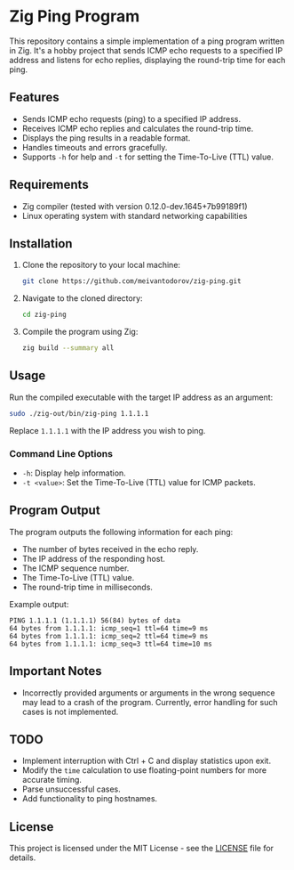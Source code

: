 # Zig Ping Program

This repository contains a simple implementation of a ping program written in Zig. It's a hobby project that sends ICMP echo requests to a specified IP address and listens for echo replies, displaying the round-trip time for each ping.

## Features

- Sends ICMP echo requests (ping) to a specified IP address.
- Receives ICMP echo replies and calculates the round-trip time.
- Displays the ping results in a readable format.
- Handles timeouts and errors gracefully.
- Supports `-h` for help and `-t` for setting the Time-To-Live (TTL) value.

## Requirements

- Zig compiler (tested with version 0.12.0-dev.1645+7b99189f1)
- Linux operating system with standard networking capabilities

## Installation

1. Clone the repository to your local machine:

   ```bash
   git clone https://github.com/meivantodorov/zig-ping.git
   ```

2. Navigate to the cloned directory:

   ```bash
   cd zig-ping
   ```

3. Compile the program using Zig:

   ```bash
   zig build --summary all
   ```

## Usage

Run the compiled executable with the target IP address as an argument:

```bash
sudo ./zig-out/bin/zig-ping 1.1.1.1
```

Replace `1.1.1.1` with the IP address you wish to ping.

### Command Line Options

- `-h`: Display help information.
- `-t <value>`: Set the Time-To-Live (TTL) value for ICMP packets.

## Program Output

The program outputs the following information for each ping:

- The number of bytes received in the echo reply.
- The IP address of the responding host.
- The ICMP sequence number.
- The Time-To-Live (TTL) value.
- The round-trip time in milliseconds.

Example output:

```
PING 1.1.1.1 (1.1.1.1) 56(84) bytes of data
64 bytes from 1.1.1.1: icmp_seq=1 ttl=64 time=9 ms
64 bytes from 1.1.1.1: icmp_seq=2 ttl=64 time=9 ms
64 bytes from 1.1.1.1: icmp_seq=3 ttl=64 time=10 ms
```

## Important Notes

- Incorrectly provided arguments or arguments in the wrong sequence may lead to a crash of the program. Currently, error handling for such cases is not implemented.

## TODO

- Implement interruption with Ctrl + C and display statistics upon exit.
- Modify the `time` calculation to use floating-point numbers for more accurate timing.
- Parse unsuccessful cases.
- Add functionality to ping hostnames.

## License

This project is licensed under the MIT License - see the [LICENSE](https://github.com/git/git-scm.com/blob/main/MIT-LICENSE.txt) file for details.
